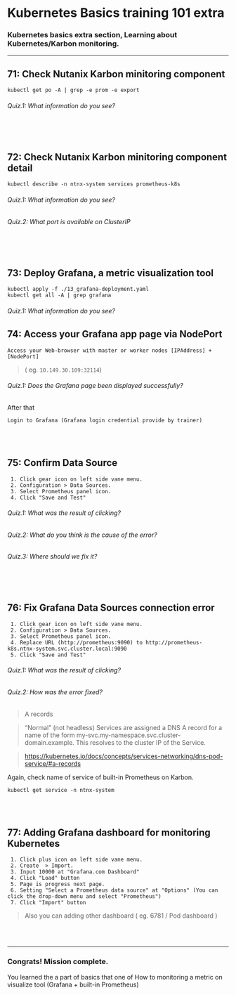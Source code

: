 # Kubernetes Basics training 101 extra

### Kubernetes basics extra section, Learning about Kubernetes/Karbon monitoring.
--- 

## 71: Check Nutanix Karbon minitoring component
```shell
kubectl get po -A | grep -e prom -e export
```
###### Quiz.1: What information do you see?
</br>
</br>



## 72: Check Nutanix Karbon minitoring component detail
```shell
kubectl describe -n ntnx-system services prometheus-k8s
```
###### Quiz.1: What information do you see?
###### Quiz.2: What port is available on ClusterIP
</br>
</br>



## 73: Deploy Grafana, a metric visualization tool
```shell
kubectl apply -f ./13_grafana-deployment.yaml
kubectl get all -A | grep grafana
```
###### Quiz.1: What information do you see?



## 74: Access your Grafana app page via NodePort
```shell
Access your Web-browser with master or worker nodes [IPAddress] + [NodePort]
```
> ( eg. `10.149.30.109:32114`)  
###### Quiz.1: Does the Grafana page been displayed successfully?
After that
```shell
Login to Grafana (Grafana login credential provide by trainer)
```
</br>
</br>



## 75: Confirm Data Source
```shell
 1. Click gear icon on left side vane menu.
 2. Configuration > Data Sources.
 3. Select Prometheus panel icon.
 4. Click "Save and Test"
```
###### Quiz.1: What was the result of clicking?
###### Quiz.2: What do you think is the cause of the error?
###### Quiz.3: Where should we fix it?
</br>
</br>



## 76: Fix Grafana Data Sources connection error
```shell
 1. Click gear icon on left side vane menu.
 2. Configuration > Data Sources.
 3. Select Prometheus panel icon.
 4. Replace URL (http://prometheus:9090) to http://prometheus-k8s.ntnx-system.svc.cluster.local:9090
 5. Click "Save and Test"
```
###### Quiz.1: What was the result of clicking?
###### Quiz.2: How was the error fixed?
> A records

>“Normal” (not headless) Services are assigned a DNS A record for a name of the form my-svc.my-namespace.svc.cluster-domain.example. This resolves to the cluster IP of the Service.

> https://kubernetes.io/docs/concepts/services-networking/dns-pod-service/#a-records

Again, check name of service of built-in Prometheus on Karbon.
```shell
kubectl get service -n ntnx-system
```
</br>
</br>



## 77: Adding Grafana dashboard for monitoring Kubernetes
```shell
 1. Click plus icon on left side vane menu.
 2. Create  > Import.
 3. Input 10000 at "Grafana.com Dashboard"
 4. Click "Load" button
 5. Page is progress next page.
 6. Setting "Select a Prometheus data source" at "Options" (You can click the drop-down menu and select "Prometheus")
 7. Click "Import" button
```
> Also you can adding other dashboard ( eg. 6781 / Pod dashboard )
</br>
</br>




---
### Congrats! Mission complete.

You learned the a part of basics that one of How to monitoring a metric on visualize tool (Grafana + built-in Prometheus)
</br>
</br>

